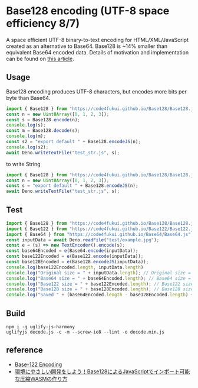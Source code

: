 # Base128 encoding (UTF-8 space efficiency 8/7)

A space efficient UTF-8 binary-to-text encoding for HTML/XML/JavaScript created as an alternative to Base64. Base128 is ~14% smaller than equivalent Base64 encoded data. Details of motivation and implementation can be found on [this article](https://fukuno.jig.jp/3824).

## Usage

Base128 encoding produces UTF-8 characters, but encodes more bits per byte than Base64.
```javascript
import { Base128 } from "https://code4fukui.github.io/Base128/Base128.js";
const n = new Uint8Array([0, 1, 2, 3]);
const s = Base128.encode(n);
console.log(s);
const m = Base128.decode(s);
console.log(m);
const s2 = "export default " + Base128.encodeJS(n);
console.log(s2);
await Deno.writeTextFile("test_str.js", s);
```

to write String
```javascript
import { Base128 } from "https://code4fukui.github.io/Base128/Base128.js";
const n = new Uint8Array([0, 1, 2, 3]);
const s = "export default " + Base128.encodeJS(n);
await Deno.writeTextFile("test_str.js", s);
```

## Test

```javascript
import { Base128 } from "https://code4fukui.github.io/Base128/Base128.js";
import { Base122 } from "https://code4fukui.github.io/Base122/Base122.js";
import { Base64 } from "https://code4fukui.github.io/Base64/Base64.js";
const inputData = await Deno.readFile("test/example.jpg");
const e = (s) => new TextEncoder().encode(s);
const base64Encoded = e(Base64.encode(inputData));
const base122Encoded = e(Base122.encode(inputData));
const base128Encoded = e(Base128.encodeJS(inputData));
console.log(base122Encoded.length, inputData.length)
console.log("Original size = " + inputData.length); // Original size = 1429
console.log("Base64 size = " + base64Encoded.length); // Base64 size = 1908
console.log("Base122 size = " + base122Encoded.length); // Base122 size = 1634
console.log("Base128 size = " + base128Encoded.length); // Base128 size = 1636 ("" for string)
console.log("Saved " + (base64Encoded.length - base128Encoded.length) + " bytes") // Saved 272 bytes
```

## Build

```
npm i -g uglify-js-harmony
uglifyjs decode.js -c -m --screw-ie8 --lint -o decode.min.js
```

## reference

- [Base-122 Encoding](https://github.com/kevinAlbs/Base122)
- [環境にやさしい開発をしよう！Base128によるJavaScriptでインポート可能な圧縮WASMの作り方](https://fukuno.jig.jp/3824)
